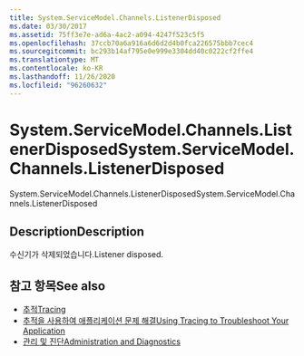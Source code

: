 ```yaml
---
title: System.ServiceModel.Channels.ListenerDisposed
ms.date: 03/30/2017
ms.assetid: 75ff3e7e-ad6a-4ac2-a094-4247f523c5f5
ms.openlocfilehash: 37ccb70a6a916a6d6d2d4b0fca226575bbb7cec4
ms.sourcegitcommit: bc293b14af795e0e999e3304dd40c0222cf2ffe4
ms.translationtype: MT
ms.contentlocale: ko-KR
ms.lasthandoff: 11/26/2020
ms.locfileid: "96260632"
---
```

# <a name="systemservicemodelchannelslistenerdisposed"></a><span data-ttu-id="d0c77-102">System.ServiceModel.Channels.ListenerDisposed</span><span class="sxs-lookup"><span data-stu-id="d0c77-102">System.ServiceModel.Channels.ListenerDisposed</span></span>

<span data-ttu-id="d0c77-103">System.ServiceModel.Channels.ListenerDisposed</span><span class="sxs-lookup"><span data-stu-id="d0c77-103">System.ServiceModel.Channels.ListenerDisposed</span></span>  
  
## <a name="description"></a><span data-ttu-id="d0c77-104">Description</span><span class="sxs-lookup"><span data-stu-id="d0c77-104">Description</span></span>  

 <span data-ttu-id="d0c77-105">수신기가 삭제되었습니다.</span><span class="sxs-lookup"><span data-stu-id="d0c77-105">Listener disposed.</span></span>  
  
## <a name="see-also"></a><span data-ttu-id="d0c77-106">참고 항목</span><span class="sxs-lookup"><span data-stu-id="d0c77-106">See also</span></span>

- [<span data-ttu-id="d0c77-107">추적</span><span class="sxs-lookup"><span data-stu-id="d0c77-107">Tracing</span></span>](index.md)
- [<span data-ttu-id="d0c77-108">추적을 사용하여 애플리케이션 문제 해결</span><span class="sxs-lookup"><span data-stu-id="d0c77-108">Using Tracing to Troubleshoot Your Application</span></span>](using-tracing-to-troubleshoot-your-application.md)
- [<span data-ttu-id="d0c77-109">관리 및 진단</span><span class="sxs-lookup"><span data-stu-id="d0c77-109">Administration and Diagnostics</span></span>](../index.md)
